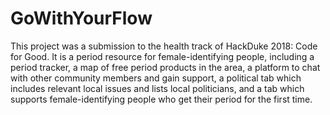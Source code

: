 # GoWithYourFlow
This project was a submission to the health track of HackDuke 2018: Code for Good. It is a period resource for female-identifying people, including a period tracker, a map of free period products in the area, a platform to chat with other community members and gain support, a political tab which includes relevant local issues and lists local politicians, and a tab which supports female-identifying people who get their period for the first time.
